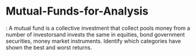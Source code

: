 # Mutual-Funds-for-Analysis
: A mutual fund is a collective investment that collect pools money from a number of  investorsand invests the same in equities, bond government securities, money market  instruments. Identify which categories have shown the best and worst returns.
